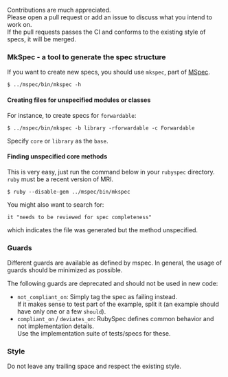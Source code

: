 Contributions are much appreciated.  
Please open a pull request or add an issue to discuss what you intend to work on.  
If the pull requests passes the CI and conforms to the existing style of specs, it will be merged.

### MkSpec - a tool to generate the spec structure

If you want to create new specs, you should use `mkspec`, part of [MSpec](http://github.com/ruby/mspec).

    $ ../mspec/bin/mkspec -h

#### Creating files for unspecified modules or classes

For instance, to create specs for `forwardable`:

    $ ../mspec/bin/mkspec -b library -rforwardable -c Forwardable

Specify `core` or `library` as the `base`.

#### Finding unspecified core methods

This is very easy, just run the command below in your `rubyspec` directory.  
`ruby` must be a recent version of MRI.

    $ ruby --disable-gem ../mspec/bin/mkspec

You might also want to search for:

    it "needs to be reviewed for spec completeness"

which indicates the file was generated but the method unspecified.

### Guards

Different guards are available as defined by mspec.
In general, the usage of guards should be minimized as possible.

The following guards are deprecated and should not be used in new code:
* `not_compliant_on`: Simply tag the spec as failing instead.  
  If it makes sense to test part of the example, split it (an example should have only one or a few `should`).
* `compliant_on` / `deviates_on`: RubySpec defines common behavior and not implementation details.  
  Use the implementation suite of tests/specs for these.

### Style

Do not leave any trailing space and respect the existing style.
